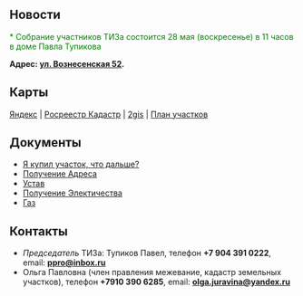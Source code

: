 ## Новости

<span style="color: green"> 
  * Cобрание участников ТИЗа состоится 28 мая (воскресенье) в 11 часов в доме Павла Тупикова
</span>

**Адрес: [ул. Вознесенская 52](https://yandex.ru/maps/47/nizhny-novgorod/?ll=44.072433%2C56.256103&z=18&mode=whatshere&whatshere%5Bpoint%5D=44.071850%2C56.255652&whatshere%5Bzoom%5D=17&l=sat%2Cskl).** 


## Карты

[Яндекс](https://yandex.ru/maps/-/CVg9jM6T) | [Росреестр Кадастр](http://pkk5.rosreestr.ru/#x=4906140.097271002&y=7609863.250093263&z=17&text=56%2C257706%2044%2C072381&type=1&app=search&opened=1) | [2gis](http://go.2gis.com/opdn4) | [План участков](plan.png)


## Документы

* [Я купил участок, что дальше?](iamnew.md)
* [Получение Адреса](newaddress.md)
* [Устав](https://drive.google.com/file/d/0B9rAQwkP4iIpbXFRbmFEM1FSbjQ/view?usp=sharing)
* [Получение Электичества](el.md)
* [Газ](gas.md)

## Контакты

* *Председатель* ТИЗа: Тупиков Павел, телефон **+7 904 391 0222**, email: **ppro@inbox.ru**
* Ольга Павловна (член правления межевание, кадастр земельных участков), телефон **+7910 390 6285**, email: **olga.juravina@yandex.ru**
